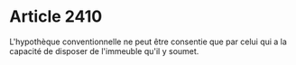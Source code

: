 # Article 2410

L'hypothèque conventionnelle ne peut être consentie que par celui qui a la capacité de disposer de l'immeuble qu'il y soumet.
